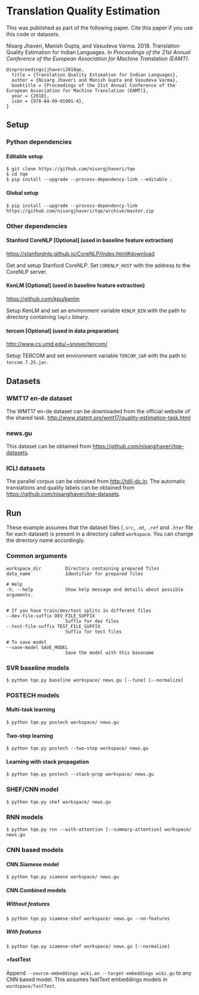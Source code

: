 # Translation Quality Estimation

This was published as part of the following paper. Cite this paper if you use this code or datasets.

Nisarg Jhaveri, Manish Gupta, and Vasudeva Varma. 2018. Translation Quality Estimation for Indian Languages. In *Proceedings of the 21st Annual Conference of the European Association for Machine Translation (EAMT)*.

```
@inproceedings{jhaveri2018qe,
  title = {Translation Quality Estimation for Indian Languages},
  author = {Nisarg Jhaveri and Manish Gupta and Vasudeva Varma},
  booktitle = {Proceedings of the 21st Annual Conference of the European Association for Machine Translation (EAMT)},
  year = {2018},
  isbn = {978-84-09-01901-4},
}
```

## Setup

### Python dependencies

#### Editable setup
```
$ git clone https://github.com/nisargjhaveri/tqe
$ cd tqe
$ pip install --upgrade --process-dependency-link --editable .
```

#### Global setup
```
$ pip install --upgrade --process-dependency-link https://github.com/nisargjhaveri/tqe/archive/master.zip
```

### Other dependencies

#### Stanford CoreNLP [Optional] (used in baseline feature extraction)
https://stanfordnlp.github.io/CoreNLP/index.html#download

Get and setup Stanford CoreNLP.
Set `CORENLP_HOST` with the address to the CoreNLP server.

#### KenLM [Optional] (used in baseline feature extraction)
https://github.com/kpu/kenlm

Setup KenLM and set an environment variable `KENLM_BIN` with the path to directory containing `lmplz` binary.

#### tercom [Optional] (used in data preparation)
http://www.cs.umd.edu/~snover/tercom/

Setup TERCOM and set environment variable `TERCOM_JAR` with the path to `tercom.7.25.jar`.


## Datasets

### WMT17 en-de dataset
The WMT17 en-de dataset can be downloaded from the official website of the shared task.
http://www.statmt.org/wmt17/quality-estimation-task.html

### news.gu
This dataset can be obtained from https://github.com/nisargjhaveri/tqe-datasets.


### ICLI datasets
The parallel corpus can be obtained from http://tdil-dc.in.
The automatic translations and quality labels can be obtained from https://github.com/nisargjhaveri/tqe-datasets.

## Run

These example assumes that the dataset files (`.src`, `.mt`, `.ref` and `.hter` file for each dataset) is present in a directory called `workspace`.
You can change the directory name accordingly.

### Common arguments
```
workspace_dir         Directory containing prepared files
data_name             Identifier for prepared files

# Help
-h, --help            Show help message and details about possible arguments.


# If you have train/dev/test splits in different files
--dev-file-suffix DEV_FILE_SUFFIX
                      Suffix for dev files
--test-file-suffix TEST_FILE_SUFFIX
                      Suffix for test files

# To save model
--save-model SAVE_MODEL
                      Save the model with this basename

```


### SVR baseline models
```
$ python tqe.py baseline workspace/ news.gu [--tune] [--normalize]
```

### POSTECH models

#### Multi-task learning

```
$ python tqe.py postech workspace/ news.gu
```

#### Two-step learning
```
$ python tqe.py postech --two-step workspace/ news.gu
```

#### Learning with stack propagation
```
$ python tqe.py postech --stack-prop workspace/ news.gu
```

### SHEF/CNN model

```
$ python tqe.py shef workspace/ news.gu
```

### RNN models

```
$ python tqe.py rnn --with-attention [--summary-attention] workspace/ news.gu
```

### CNN based models
#### CNN.Siamese model
```
$ python tqe.py siamese workspace/ news.gu
```

#### CNN.Combined models

##### Without features
```
$ python tqe.py siamese-shef workspace/ news.gu --no-features
```

##### With features
```
$ python tqe.py siamese-shef workspace/ news.gu [--normalize]
```

#### +fastText
Append `--source-embeddings wiki.en --target-embeddings wiki.gu` to any CNN based model.
This assumes fastText embeddings models in `wordspace/fastText`.
